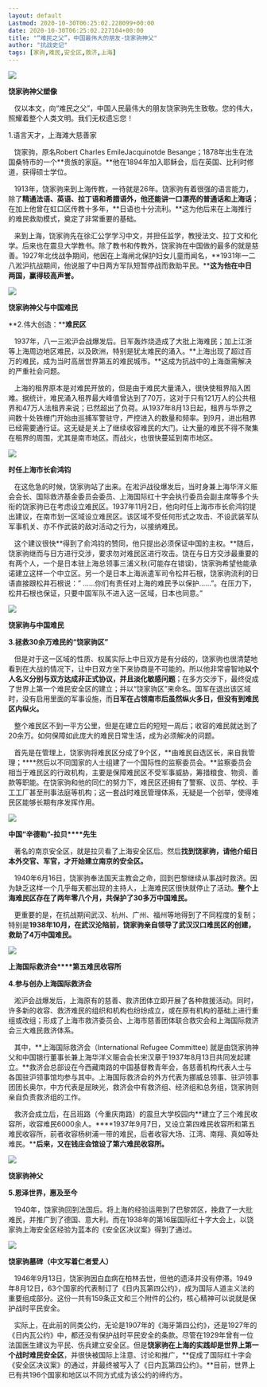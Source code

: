 ```yaml
---
layout: default
Lastmod: 2020-10-30T06:25:02.228099+00:00
date: 2020-10-30T06:25:02.227104+00:00
title: "“难民之父”，中国最伟大的朋友-饶家驹神父"
author: "抗战史记"
tags: [家驹,难民,安全区,救济,上海]
---
```


![](https://images.weserv.nl/?url=https%3A//mmbiz.qpic.cn/sz_mmbiz_jpg/PUAkwZSdE4XFd7Zbp4IHqIc60rpZLDoKWa1anNyo7gSNv4libvAL00LxLsu35195m8ObXnicvVW6OB1RdEqbGexQ/640%3Fwx_fmt%3Djpeg)

**饶家驹神父塑像**

   仅以本文，向“难民之父”，中国人民最伟大的朋友饶家驹先生致敬。您的伟大，照耀着整个人类文明。我们无权遗忘您！  

1.语言天才，上海滩大慈善家

   饶家驹，原名Robert Charles EmileJacquinotde Besange；1878年出生在法国桑特市的一个**贵族的家庭。**他在1894年加入耶稣会，后在英国、比利时修道，获得硕士学位。

   1913年，饶家驹来到上海传教，一待就是26年。饶家驹有着很强的语言能力，除了**精通法语、英语、拉丁语和希腊语外，他还能讲一口漂亮的普通话和上海话**；在加上他曾在虹口区传教十多年，**日语也十分流利。**这为他后来在上海推行的难民救助模式，奠定了非常重要的基础。

   来到上海，饶家驹先在徐汇公学学习中文，并担任监学，教授法文、拉丁文和化学。后来也在震旦大学教书。除了教书和传教外，饶家驹在中国做的最多的就是慈善。1927年北伐战争期间，他因在上海闸北保护妇女儿童而闻名，**1931年一二八淞沪抗战期间，他说服了中日两方军队短暂停战而救助平民。****这为他在中日两国，赢得较高声誉。**

![](https://images.weserv.nl/?url=https%3A//mmbiz.qpic.cn/sz_mmbiz_jpg/PUAkwZSdE4XFd7Zbp4IHqIc60rpZLDoKg9fkYkCliaVxwib0n4l93oAATXJJdmmDw0oNewiapel8e1uMTa8wHynog/640%3Fwx_fmt%3Djpeg)

**饶家驹神父与中国难民**

**2.伟大创造：****难民区**

   1937年，八一三淞沪会战爆发后。日军轰炸烧造成了大批上海难民；加上江浙等上海周边地区难民，以及欧洲，特别是犹太难民的涌入。**上海出现了超过百万的难民，成为当时高居世界第五的难民城市。**这成为抗战中的上海亟需解决的严重社会问题。

   上海的租界原本是对难民开放的，但是由于难民大量涌入，很快使租界陷入困难。据统计，难民涌入租界最大峰值曾达到了70万，这对于只有121万人的公共租界和47万人法租界来说；已然超出了负荷。从1937年8月13日起，租界与华界之间数十处铁栅门开始由巡捕军警驻守，严控进入的数量和频率。到9月，进出租界已经需要通行证。这无疑是关上了继续收容难民的大门。让大量的难民不得不聚集在租界的周围，尤其是南市地区。而战火，也很快蔓延到南市地区。

![](https://images.weserv.nl/?url=https%3A//mmbiz.qpic.cn/sz_mmbiz_jpg/PUAkwZSdE4XFd7Zbp4IHqIc60rpZLDoKgCWytllxNwhwUwYjkpicVFuHxN9B9yspDcoRianxLVnx7r2v4gdN8A1g/640%3Fwx_fmt%3Djpeg)

**时任上海市长俞鸿钧**

   在这危急的时候，饶家驹站了出来。在淞沪战役爆发后，当时身兼上海华洋义赈会会长、国际救济基金委员会委员、上海国际红十字会执行委员会副主席等多个头衔的饶家驹已在考虑设立难民区。1937年11月2日，他向时任上海市市长俞鸿钧提出建议，在南市划一区域设立难民区。该区域不受任何形式之攻击、不设武装军队军事机关、亦不作武装的敌对活动之行为，以接纳难民。

   这个建议很快**得到了俞鸿钧的赞同，他只提出必须保证中国的主权。**随后，饶家驹继而与日方进行交涉，要求勿对难民区进行攻击。饶在与日方交涉最重要的有两个人，一个是日本驻上海总领事三浦义秋(可能存在错误)，饶家驹希望他能承诺建立这样一个中立区。另一个是日本上海派遣军司令松井石根，饶家驹流利的日语直接跟松井石根说：” ……你们有责任对上海的难民予以保护……”。在压力下，松井石根也保证，只要中国军队不进入这一区域，日本也同意。”

![](https://images.weserv.nl/?url=https%3A//mmbiz.qpic.cn/sz_mmbiz_jpg/PUAkwZSdE4XFd7Zbp4IHqIc60rpZLDoK0bFtfepYHChkvicIFmg6COBpzgxACpf6kDfUxdOuAEiaibYV0ZSgVT4Xg/640%3Fwx_fmt%3Djpeg)

**饶家驹与中国难民**

**3.拯救30余万难民的“饶家驹区”**

   但是对于这一区域的性质、权属实际上中日双方是有分歧的，饶家驹也很清楚地看到在大战的情况下，让中日双方坐下来协商是不可能的。所以他非常睿智地**以个人名义分别与双方达成非正式协议，并且淡化敏感问题**；在多方交涉下，最终促成了世界上第一个难民安全区的建立；并以“饶家驹区”来命名。国军在退出该区域时，没有启用里面的军事设施，而**日军在占领南市后虽然纵火多日，但没有到难民区内纵火。**

   整个难民区不到一平方公里，但是在建立后的短短一周后；收容的难民就达到了20余万。如何保障如此庞大的难民日常生活，成为必须解决的问题。

   首先是在管理上，饶家驹将难民区分成了9个区，**由难民自选区长，来自我管理；****然后以不同国家的人士组建了一个国际性的监察委员会。**监察委员会相当于难民区的行政机构，主要是保障难民区不受军事威胁，筹措粮食、物资、善款等职能。在饶家驹和他的同仁的努力下，难民区还拥有了警察、议员、学校、手工工厂甚至刑事法庭等机构；这一套战时难民管理体系，无疑是一个创举，使得难民区能够长期有序发挥作用。

![](https://images.weserv.nl/?url=https%3A//mmbiz.qpic.cn/sz_mmbiz_jpg/PUAkwZSdE4XFd7Zbp4IHqIc60rpZLDoKKDvd94NGnjgJpEP4X1nnSvEMI1eyWJOQQ9SsUU54eHiaCSdWCTxYgXA/640%3Fwx_fmt%3Djpeg)

**中国“辛德勒”-拉贝****先生**

   著名的南京安全区，就是拉贝看了上海安全区后。然后**找到饶家驹，请他介绍日本外交官、军官，才开始建立南京的安全区。**

   1940年6月16日，饶家驹奉法国天主教会之命，回到巴黎继续从事战时救济。因为缺乏这样一个几乎每天都出现的主持人，上海难民区很快就停止了活动。**整个上海难民区存在了两年零八个月，共保护了30多万中国难民。**

   更重要的是，在抗战期间武汉、杭州、广州、福州等地得到了不同程度的复制；特别是**1938年10月，在武汉沦陷前，饶家驹亲自领导了武汉汉口难民区的创建，救助了4万中国难民。**

![](https://images.weserv.nl/?url=https%3A//mmbiz.qpic.cn/sz_mmbiz_jpg/PUAkwZSdE4XFd7Zbp4IHqIc60rpZLDoKqKyKIrfGJj46DGyPrK1b5JiadzlyOz3KCVpFiata9LwqXmBd5LyKaeiaA/640%3Fwx_fmt%3Djpeg)

**上海国际救济会****第五难民收容所**

**4.参与创办上海国际救济会**

   淞沪会战爆发后，上海原有的慈善、救济团体立即开展了各种救援活动。同时，许多新的收容、救济难民的组织和机构也纷纷成立，或在原有机构的基础上进行重组或改组；形成了上海市救济委员会、上海市慈善团体联合救灾会和上海国际救济会三大难民救济体系。

   其中，**上海国际救济会（International Refugee Committee) 就是由饶家驹神父和中国银行董事长兼上海华洋义赈会会长宋汉章于1937年8月13日共同发起建立。**救济会总部设在今西藏南路的中国基督教青年会，各慈善机构代表人士与各国驻沪领事馆均参与其中。上海国际救济会的外方代表为挪威总领事、驻沪领事团团长奥尔，中方代表是屈映光，救济会中有救济组、经济组和总务组，饶家驹则亲自负责救济组的工作。

   救济会成立后，在吕班路（今重庆南路）的震旦大学校园内**建立了三个难民收容所，收容难民6000余人。****1937年9月7日，又设立第四难民收容所和第五难民收容所，前者收容杨树浦一带的难民，后者收容大场、江湾、南翔、真如等处难民。****后来，又在钱庄会馆设了第六难民收容所。**

![](https://images.weserv.nl/?url=https%3A//mmbiz.qpic.cn/sz_mmbiz_jpg/PUAkwZSdE4XFd7Zbp4IHqIc60rpZLDoKXjibBbIonhmLFdxcE1IRFgTzxzMFrdQVIiaTQJQ5hnLrZmoKLo9UflFg/640%3Fwx_fmt%3Djpeg)

**饶家驹神父**

**5.恩泽世界，惠及至今**

   1940年，饶家驹回到法国后。将上海的经验运用到了巴黎郊区，挽救了一大批难民，并推广到了德国、意大利。而在1938年的第16届国际红十字大会上，以饶家驹上海安全区经验为蓝本的《安全区决议案》得到了通过。

![](https://images.weserv.nl/?url=https%3A//mmbiz.qpic.cn/sz_mmbiz_jpg/PUAkwZSdE4XFd7Zbp4IHqIc60rpZLDoKTYqDtjzqNlAXny4LicEFPGTo7Lz5OgkDsricxdNW2MibS60XMLFntCbWQ/640%3Fwx_fmt%3Djpeg)

**饶家驹墓碑（中文写着仁者爱人）**

   1946年9月13日，饶家驹因白血病在柏林去世，但他的遗泽并没有停滞。1949年8月12日，63个国家的代表制订了《日内瓦第四公约》，成为国际人道主义法的重要组成部分。这份一共有159条正文和三个附件的公约，核心精神可以说就是保护战时平民安全。

   实际上，在此前的同类公约，无论是1907年的《海牙第四公约》，还是1927年的《日内瓦公约》中，都还没有保护战时平民安全的条款。尽管在1929年曾有一位法国医生建议为平民、伤兵建立安全区。但是**饶家驹在上海的实践却是世界上第一个战时难民安全区**，并很快被国际上注意、讨论和推广，**促成了国际红十字会《安全区决议案》的通过，并最终被写入了《日内瓦第四公约》。**目前，世界上已有共196个国家和地区以不同方式成为该公约的缔约方。

